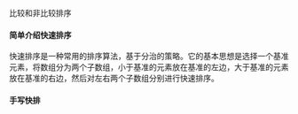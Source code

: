比较和非比较排序

#### 简单介绍快速排序

快速排序是一种常用的排序算法，基于分治的策略。它的基本思想是选择一个基准元素，将数组分为两个子数组，小于基准的元素放在基准的左边，大于基准的元素放在基准的右边，然后对左右两个子数组分别进行快速排序。

#### 手写快排

